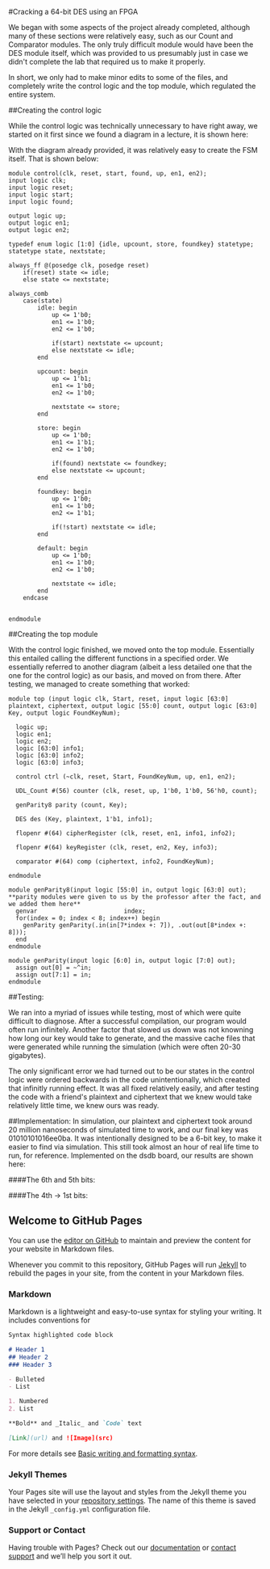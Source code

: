 #Cracking a 64-bit DES using an FPGA

We began with some aspects of the project already completed, although many of these sections were relatively easy, such as our Count and Comparator modules.  The only truly difficult module would have been the DES module itself, which was provided to us presumably just in case we didn't complete the lab that required us to make it properly.

In short, we only had to make minor edits to some of the files, and completely write the control logic and the top module, which regulated the entire system.

##Creating the control logic

While the control logic was technically unnecessary to have right away, we started on it first since we found a diagram in a lecture, it is shown here:


With the diagram already provided, it was relatively easy to create the FSM itself.  That is shown below:

```
module control(clk, reset, start, found, up, en1, en2);
input logic clk;
input logic reset;
input logic start;
input logic found;

output logic up;
output logic en1;
output logic en2;

typedef enum logic [1:0] {idle, upcount, store, foundkey} statetype;
statetype state, nextstate;

always_ff @(posedge clk, posedge reset)
    if(reset) state <= idle;
    else state <= nextstate;

always_comb 
    case(state)
        idle: begin
            up <= 1'b0;
            en1 <= 1'b0;
            en2 <= 1'b0;

            if(start) nextstate <= upcount;
            else nextstate <= idle;
        end

        upcount: begin
            up <= 1'b1;
            en1 <= 1'b0;
            en2 <= 1'b0;

            nextstate <= store;
        end

        store: begin
            up <= 1'b0;
            en1 <= 1'b1;
            en2 <= 1'b0;

            if(found) nextstate <= foundkey;
            else nextstate <= upcount;
        end

        foundkey: begin
            up <= 1'b0;
            en1 <= 1'b0;
            en2 <= 1'b1;

            if(!start) nextstate <= idle;
        end

        default: begin
            up <= 1'b0;
            en1 <= 1'b0;
            en2 <= 1'b0;

            nextstate <= idle;
        end
    endcase


endmodule
```

##Creating the top module

With the control logic finished, we moved onto the top module.  Essentially this entailed calling the different functions in a specified order.  We essentially referred to another diagram (albeit a less detailed one that the one for the control logic) as our basis, and moved on from there.  After testing, we managed to create something that worked:

```
module top (input logic clk, Start, reset, input logic [63:0] plaintext, ciphertext, output logic [55:0] count, output logic [63:0] Key, output logic FoundKeyNum);

  logic up;
  logic en1;
  logic en2;
  logic [63:0] info1;
  logic [63:0] info2;
  logic [63:0] info3;

  control ctrl (~clk, reset, Start, FoundKeyNum, up, en1, en2);
  
  UDL_Count #(56) counter (clk, reset, up, 1'b0, 1'b0, 56'h0, count);
  
  genParity8 parity (count, Key);
  
  DES des (Key, plaintext, 1'b1, info1); 
  
  flopenr #(64) cipherRegister (clk, reset, en1, info1, info2);
  
  flopenr #(64) keyRegister (clk, reset, en2, Key, info3); 
  
  comparator #(64) comp (ciphertext, info2, FoundKeyNum);

endmodule

module genParity8(input logic [55:0] in, output logic [63:0] out);         **parity modules were given to us by the professor after the fact, and we added them here**
  genvar 						index;
  for(index = 0; index < 8; index++) begin
	genParity genParity(.in(in[7*index +: 7]), .out(out[8*index +: 8]));
  end
endmodule

module genParity(input logic [6:0] in, output logic [7:0] out);
  assign out[0] = ~^in;
  assign out[7:1] = in;
endmodule
```

##Testing:

We ran into a myriad of issues while testing, most of which were quite difficult to diagnose.  After a successful compilation, our program would often run infinitely.  Another factor that slowed us down was not knowning how long our key would take to generate, and the massive cache files that were generated while running the simulation (which were often 20-30 gigabytes).

The only significant error we had turned out to be our states in the control logic were ordered backwards in the code unintentionally, which created that infinitly running effect.  It was all fixed relatively easily, and after testing the code with a friend's plaintext and ciphertext that we knew would take relatively little time, we knew ours was ready.

##Implementation:
In simulation, our plaintext and ciphertext took around 20 million nanoseconds of simulated time to work, and our final key was 01010101016ee0ba.  It was intentionally designed to be a 6-bit key, to make it easier to find via simulation.  This still took almost an hour of real life time to run, for reference.  Implemented on the dsdb board, our results are shown here:

####The 6th and 5th bits:



####The 4th -> 1st bits:




## Welcome to GitHub Pages

You can use the [editor on GitHub](https://github.com/DragonPrime10/CryptoCracking/edit/main/README.md) to maintain and preview the content for your website in Markdown files.

Whenever you commit to this repository, GitHub Pages will run [Jekyll](https://jekyllrb.com/) to rebuild the pages in your site, from the content in your Markdown files.

### Markdown

Markdown is a lightweight and easy-to-use syntax for styling your writing. It includes conventions for

```markdown
Syntax highlighted code block

# Header 1
## Header 2
### Header 3

- Bulleted
- List

1. Numbered
2. List

**Bold** and _Italic_ and `Code` text

[Link](url) and ![Image](src)
```

For more details see [Basic writing and formatting syntax](https://docs.github.com/en/github/writing-on-github/getting-started-with-writing-and-formatting-on-github/basic-writing-and-formatting-syntax).

### Jekyll Themes

Your Pages site will use the layout and styles from the Jekyll theme you have selected in your [repository settings](https://github.com/DragonPrime10/CryptoCracking/settings/pages). The name of this theme is saved in the Jekyll `_config.yml` configuration file.

### Support or Contact

Having trouble with Pages? Check out our [documentation](https://docs.github.com/categories/github-pages-basics/) or [contact support](https://support.github.com/contact) and we’ll help you sort it out.
